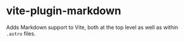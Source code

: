 # vite-plugin-markdown

Adds Markdown support to Vite, both at the top level as well as within `.astro` files.
